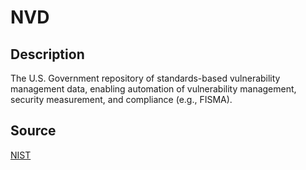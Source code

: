 # NVD

## Description

The U.S. Government repository of standards-based vulnerability management data, enabling automation of vulnerability management, security measurement, and compliance (e.g., FISMA).

## Source

[NIST](https://csrc.nist.gov/glossary/term/nvd)
